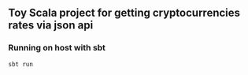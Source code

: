 ## Toy Scala project for getting cryptocurrencies rates via json api


### Running on host with sbt
```bash
sbt run
```